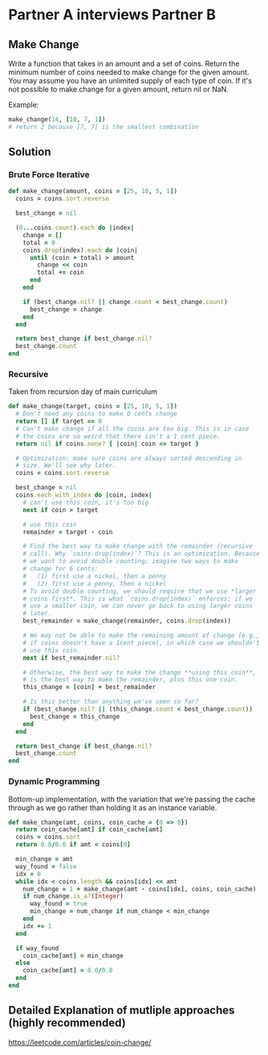 # Partner A interviews Partner B

## Make Change
Write a function that takes in an amount and a set of coins.  Return the minimum number of coins needed to make change for the given amount.  You may assume you have an unlimited supply of each type of coin. If it's not possible to make change for a given amount, return nil or NaN.

Example:
``` ruby
make_change(14, [10, 7, 1])
# return 2 because [7, 7] is the smallest combination
```

## Solution

### Brute Force Iterative
```ruby
def make_change(amount, coins = [25, 10, 5, 1])
  coins = coins.sort.reverse

  best_change = nil

  (0...coins.count).each do |index|
    change = []
    total = 0
    coins.drop(index).each do |coin|
      until (coin + total) > amount
        change << coin
        total += coin
      end
    end

    if (best_change.nil? || change.count < best_change.count)
      best_change = change
    end
  end

  return best_change if best_change.nil?
  best_change.count
end
```

### Recursive
Taken from recursion day of main curriculum

```ruby
def make_change(target, coins = [25, 10, 5, 1])
  # Don't need any coins to make 0 cents change
  return [] if target == 0
  # Can't make change if all the coins are too big. This is in case
  # the coins are so weird that there isn't a 1 cent piece.
  return nil if coins.none? { |coin| coin <= target }

  # Optimization: make sure coins are always sorted descending in
  # size. We'll see why later.
  coins = coins.sort.reverse

  best_change = nil
  coins.each_with_index do |coin, index|
    # can't use this coin, it's too big
    next if coin > target

    # use this coin
    remainder = target - coin

    # Find the best way to make change with the remainder (recursive
    # call). Why `coins.drop(index)`? This is an optimization. Because
    # we want to avoid double counting; imagine two ways to make
    # change for 6 cents:
    #   (1) first use a nickel, then a penny
    #   (2) first use a penny, then a nickel
    # To avoid double counting, we should require that we use *larger
    # coins first*. This is what `coins.drop(index)` enforces; if we
    # use a smaller coin, we can never go back to using larger coins
    # later.
    best_remainder = make_change(remainder, coins.drop(index))

    # We may not be able to make the remaining amount of change (e.g.,
    # if coins doesn't have a 1cent piece), in which case we shouldn't
    # use this coin.
    next if best_remainder.nil?

    # Otherwise, the best way to make the change **using this coin**,
    # is the best way to make the remainder, plus this one coin.
    this_change = [coin] + best_remainder

    # Is this better than anything we've seen so far?
    if (best_change.nil? || (this_change.count < best_change.count))
      best_change = this_change
    end
  end

  return best_change if best_change.nil?
  best_change.count
end
```

### Dynamic Programming
Bottom-up implementation, with the variation that we're passing the cache through as we go rather than holding it as an instance variable.

```ruby
def make_change(amt, coins, coin_cache = {0 => 0})
  return coin_cache[amt] if coin_cache[amt]
  coins = coins.sort
  return 0.0/0.0 if amt < coins[0]

  min_change = amt
  way_found = false
  idx = 0
  while idx < coins.length && coins[idx] <= amt
    num_change = 1 + make_change(amt - coins[idx], coins, coin_cache)
    if num_change.is_a?(Integer)
      way_found = true
      min_change = num_change if num_change < min_change
    end
    idx += 1
  end

  if way_found
    coin_cache[amt] = min_change
  else
    coin_cache[amt] = 0.0/0.0
  end
end
```

## Detailed Explanation of mutliple approaches (highly recommended)

https://leetcode.com/articles/coin-change/

